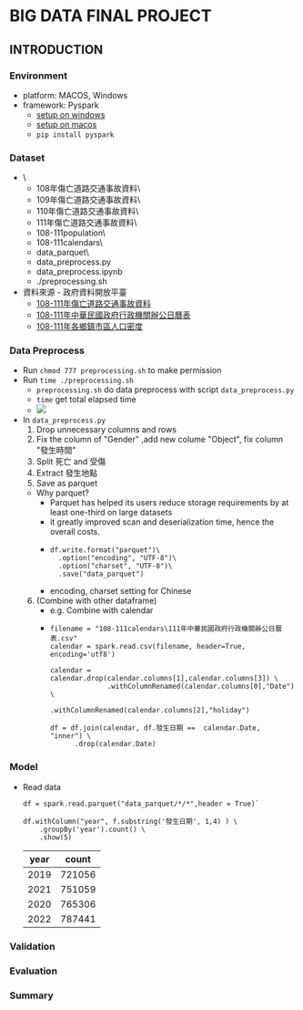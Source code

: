 # BIG DATA FINAL PROJECT
## INTRODUCTION

### Environment
- platform: MACOS, Windows
- framework: Pyspark
    - [setup on windows ](https://sparkbyexamples.com/pyspark/how-to-install-and-run-pyspark-on-windows/)
    - [setup on macos](https://sparkbyexamples.com/pyspark/how-to-install-pyspark-on-mac/)
    - `pip install pyspark`
### Dataset 
- \
    - 108年傷亡道路交通事故資料\
    - 109年傷亡道路交通事故資料\
    - 110年傷亡道路交通事故資料\
    - 111年傷亡道路交通事故資料\
    - 108-111population\
    - 108-111calendars\
    - data_parquet\
    - data_preprocess.py
    - data_preprocess.ipynb
    - ./preprocessing.sh
- 資料來源 - 政府資料開放平臺
    - [108-111年傷亡道路交通事故資料](https://data.gov.tw/datasets/search?p=1&size=10&s=pubdate.date_desc&rft=%E5%82%B7%E4%BA%A1%E9%81%93%E8%B7%AF%E4%BA%A4%E9%80%9A%E4%BA%8B%E6%95%85%E8%B3%87%E6%96%99)
    - [108-111年中華民國政府行政機關辦公日曆表](https://data.gov.tw/dataset/14718)
    - [108-111年各鄉鎮市區人口密度](https://data.gov.tw/dataset/8410)
### Data Preprocess
- Run `chmod 777 preprocessing.sh` to make permission
- Run `time ./preprocessing.sh` 
    - `preprocessing.sh` do data preprocess with script `data_preprocess.py`
    - `time` get total elapsed time 
    - ![](https://hackmd.io/_uploads/BJSX0O7B3.png)
- In `data_preprocess.py`
    1. Drop unnecessary columns and rows
    2. Fix the column of "Gender" ,add new colume "Object", fix column "發生時間"
    3. Split 死亡 and 受傷
    4. Extract 發生地點
    5. Save as parquet
    - Why parquet?
        - Parquet has helped its users reduce storage requirements by at least one-third on large datasets
        - it greatly improved scan and deserialization time, hence the overall costs.
        - ```python=
          df.write.format("parquet")\
            .option("encoding", "UTF-8")\
            .option("charset", "UTF-8")\
            .save("data_parquet")
          ```
        - encoding, charset setting for Chinese 
    6. (Combine with other dataframe)
        - e.g. Combine with calendar
        - ```python=
          filename = "108-111calendars\111年中華民國政府行政機關辦公日曆表.csv"
          calendar = spark.read.csv(filename, header=True, encoding='utf8')

          calendar = calendar.drop(calendar.columns[1],calendar.columns[3]) \
                        .withColumnRenamed(calendar.columns[0],"Date") \
                        .withColumnRenamed(calendar.columns[2],"holiday")

          df = df.join(calendar, df.發生日期 ==  calendar.Date, "inner") \
                .drop(calendar.Date)
          ```


### Model
- Read data
    ```python=
    df = spark.read.parquet("data_parquet/*/*",header = True)`

    df.withColumn("year", f.substring('發生日期', 1,4) ) \
        .groupBy('year').count() \
        .show(5)
    ```
    |year| count|
    |----| -----|
    |2019|721056|
    |2021|751059|
    |2020|765306|
    |2022|787441|


### Validation



### Evaluation



### Summary